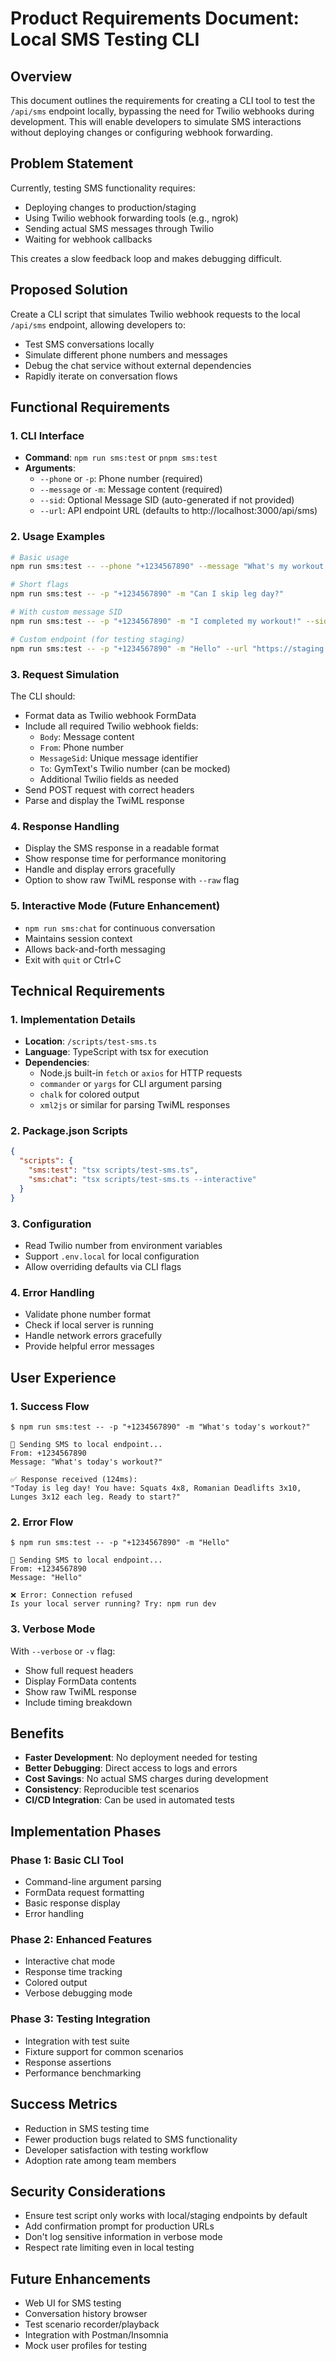 # Product Requirements Document: Local SMS Testing CLI

## Overview
This document outlines the requirements for creating a CLI tool to test the `/api/sms` endpoint locally, bypassing the need for Twilio webhooks during development. This will enable developers to simulate SMS interactions without deploying changes or configuring webhook forwarding.

## Problem Statement
Currently, testing SMS functionality requires:
- Deploying changes to production/staging
- Using Twilio webhook forwarding tools (e.g., ngrok)
- Sending actual SMS messages through Twilio
- Waiting for webhook callbacks

This creates a slow feedback loop and makes debugging difficult.

## Proposed Solution
Create a CLI script that simulates Twilio webhook requests to the local `/api/sms` endpoint, allowing developers to:
- Test SMS conversations locally
- Simulate different phone numbers and messages
- Debug the chat service without external dependencies
- Rapidly iterate on conversation flows

## Functional Requirements

### 1. CLI Interface
- **Command**: `npm run sms:test` or `pnpm sms:test`
- **Arguments**:
  - `--phone` or `-p`: Phone number (required)
  - `--message` or `-m`: Message content (required)
  - `--sid`: Optional Message SID (auto-generated if not provided)
  - `--url`: API endpoint URL (defaults to http://localhost:3000/api/sms)

### 2. Usage Examples
```bash
# Basic usage
npm run sms:test -- --phone "+1234567890" --message "What's my workout today?"

# Short flags
npm run sms:test -- -p "+1234567890" -m "Can I skip leg day?"

# With custom message SID
npm run sms:test -- -p "+1234567890" -m "I completed my workout!" --sid "SM123456"

# Custom endpoint (for testing staging)
npm run sms:test -- -p "+1234567890" -m "Hello" --url "https://staging.gymtext.co/api/sms"
```

### 3. Request Simulation
The CLI should:
- Format data as Twilio webhook FormData
- Include all required Twilio webhook fields:
  - `Body`: Message content
  - `From`: Phone number
  - `MessageSid`: Unique message identifier
  - `To`: GymText's Twilio number (can be mocked)
  - Additional Twilio fields as needed
- Send POST request with correct headers
- Parse and display the TwiML response

### 4. Response Handling
- Display the SMS response in a readable format
- Show response time for performance monitoring
- Handle and display errors gracefully
- Option to show raw TwiML response with `--raw` flag

### 5. Interactive Mode (Future Enhancement)
- `npm run sms:chat` for continuous conversation
- Maintains session context
- Allows back-and-forth messaging
- Exit with `quit` or Ctrl+C

## Technical Requirements

### 1. Implementation Details
- **Location**: `/scripts/test-sms.ts`
- **Language**: TypeScript with tsx for execution
- **Dependencies**: 
  - Node.js built-in `fetch` or `axios` for HTTP requests
  - `commander` or `yargs` for CLI argument parsing
  - `chalk` for colored output
  - `xml2js` or similar for parsing TwiML responses

### 2. Package.json Scripts
```json
{
  "scripts": {
    "sms:test": "tsx scripts/test-sms.ts",
    "sms:chat": "tsx scripts/test-sms.ts --interactive"
  }
}
```

### 3. Configuration
- Read Twilio number from environment variables
- Support `.env.local` for local configuration
- Allow overriding defaults via CLI flags

### 4. Error Handling
- Validate phone number format
- Check if local server is running
- Handle network errors gracefully
- Provide helpful error messages

## User Experience

### 1. Success Flow
```
$ npm run sms:test -- -p "+1234567890" -m "What's today's workout?"

📱 Sending SMS to local endpoint...
From: +1234567890
Message: "What's today's workout?"

✅ Response received (124ms):
"Today is leg day! You have: Squats 4x8, Romanian Deadlifts 3x10, Lunges 3x12 each leg. Ready to start?"
```

### 2. Error Flow
```
$ npm run sms:test -- -p "+1234567890" -m "Hello"

📱 Sending SMS to local endpoint...
From: +1234567890
Message: "Hello"

❌ Error: Connection refused
Is your local server running? Try: npm run dev
```

### 3. Verbose Mode
With `--verbose` or `-v` flag:
- Show full request headers
- Display FormData contents
- Show raw TwiML response
- Include timing breakdown

## Benefits
- **Faster Development**: No deployment needed for testing
- **Better Debugging**: Direct access to logs and errors
- **Cost Savings**: No actual SMS charges during development
- **Consistency**: Reproducible test scenarios
- **CI/CD Integration**: Can be used in automated tests

## Implementation Phases

### Phase 1: Basic CLI Tool
- Command-line argument parsing
- FormData request formatting
- Basic response display
- Error handling

### Phase 2: Enhanced Features
- Interactive chat mode
- Response time tracking
- Colored output
- Verbose debugging mode

### Phase 3: Testing Integration
- Integration with test suite
- Fixture support for common scenarios
- Response assertions
- Performance benchmarking

## Success Metrics
- Reduction in SMS testing time
- Fewer production bugs related to SMS functionality
- Developer satisfaction with testing workflow
- Adoption rate among team members

## Security Considerations
- Ensure test script only works with local/staging endpoints by default
- Add confirmation prompt for production URLs
- Don't log sensitive information in verbose mode
- Respect rate limiting even in local testing

## Future Enhancements
- Web UI for SMS testing
- Conversation history browser
- Test scenario recorder/playback
- Integration with Postman/Insomnia
- Mock user profiles for testing